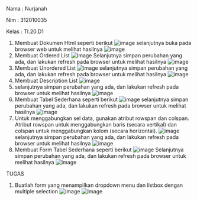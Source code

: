 Nama    : Nurjanah

Nim     : 312010035

Kelas   : TI.20.D1

1. Membuat Dokumen Html seperti berikut
![image](https://user-images.githubusercontent.com/101665497/160268245-d8b656a6-62fd-4080-a032-3a6bc626e942.png)
selanjutnya buka pada browser web untuk melihat hasilnya
![image](https://user-images.githubusercontent.com/101665497/160268271-8a1a9633-4853-4337-bb37-5dcf609fe720.png)
2. Membuat Ordered List
![image](https://user-images.githubusercontent.com/101665497/160268300-e59ba1c6-8308-49fa-9e14-7039d4da500d.png)
Selanjutnya simpan perubahan yang ada, dan lakukan refresh pada browser untuk melihat hasilnya
![image](https://user-images.githubusercontent.com/101665497/160268341-51eedc9b-fda7-47db-9fe1-6cbe8db14cf9.png)
3. Membuat Unordered List
![image](https://user-images.githubusercontent.com/101665497/160268399-77e3c264-1f32-45ba-8e82-9fd87fef0d4c.png)
selanjutnya simpan perubahan yang ada, dan lakukan refresh pada browser untuk melihat hasilnya
![image](https://user-images.githubusercontent.com/101665497/160268412-8200b2ca-72f5-4670-a09e-3fb0d4a6e610.png)
4. Membuat Description List
![image](https://user-images.githubusercontent.com/101665497/160268437-ed651346-e9c9-42dd-a951-7b402d234ce8.png)
5. selanjutnya simpan perubahan yang ada, dan lakukan refresh pada browser untuk melihat hasilnya
![image](https://user-images.githubusercontent.com/101665497/160268455-775ab771-5fe3-4fef-91ac-40e3db0b1c21.png)
6. Membuat Tabel Sederhana seperti berikut
![image](https://user-images.githubusercontent.com/101665497/160268479-248a737b-be69-4c70-b9db-e80046aefb3b.png)
selanjutnya simpan perubahan yang ada, dan lakukan refresh pada browser untuk melihat hasilnya
![image](https://user-images.githubusercontent.com/101665497/160268499-1208d23a-40c5-4be9-a871-3706c7e88ccf.png)
7. Untuk menggabungkan sel data, gunakan atribut rowspan dan colspan. Atribut rowspan untuk
menggabungkan baris (secara vertikal) dan colspan untuk menggabungkan kolom (secara
horizontal).
![image](https://user-images.githubusercontent.com/101665497/160268531-44320fa5-3154-41c4-9eaf-79dd1e814e48.png)
selanjutnya simpan perubahan yang ada, dan lakukan refresh pada browser untuk melihat hasilnya
![image](https://user-images.githubusercontent.com/101665497/160268544-b8d7d7e8-47b6-4fa1-97c6-4f86fcfabd49.png)
8. Membuat Form Tabel Sederhana seperti berikut
![image](https://user-images.githubusercontent.com/101665497/160268592-59a3fd2f-ed3c-4b14-a251-d8961cfe2673.png)
Selanjutnya simpan perubahan yang ada, dan lakukan refresh pada browser untuk melihat hasilnya
![image](https://user-images.githubusercontent.com/101665497/160268613-be0d6e32-7d89-43c7-8441-80965334bd21.png)

TUGAS

1.  Buatlah form yang menampilkan dropdown menu dan listbox dengan multiple selection
![image](https://user-images.githubusercontent.com/101665497/160271110-8e3f8619-c4fc-4e9e-b128-4eb4269b08c5.png)
![image](https://user-images.githubusercontent.com/101665497/160271353-e3fad0f5-328d-4088-a167-833be388cc7b.png)



